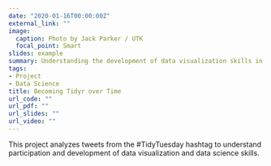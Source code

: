 ```yaml
---
date: "2020-01-16T00:00:00Z"
external_link: ""
image:
  caption: Photo by Jack Parker / UTK
  focal_point: Smart
slides: example
summary: Understanding the development of data visualization skills in an online community of practice.
tags:
- Project
- Data Science
title: Becoming Tidyr over Time
url_code: ""
url_pdf: ""
url_slides: ""
url_video: ""
---
```


This project analyzes tweets from the #TidyTuesday hashtag to understand participation and development of data visualization and data science skills.
